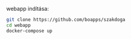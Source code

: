 webapp indítása:

```bash
git clone https://github.com/boapps/szakdoga
cd webapp
docker-compose up
```
